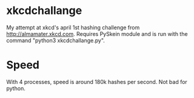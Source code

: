 xkcdchallange
=============

My attempt at xkcd's april 1st hashing challenge from http://almamater.xkcd.com.  Requires PySkein module and is run with the command "python3 xkcdchallange.py".

Speed
=====
With 4 processes, speed is around 180k hashes per second.  Not bad for python.
